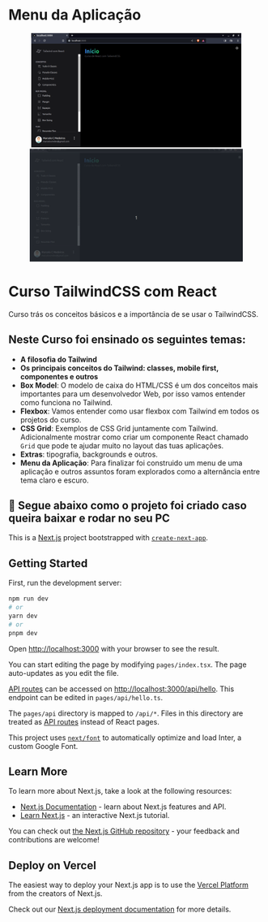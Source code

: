 # Menu da Aplicação

<p align="center">
<img src="./imagens/page.png" alt="Tela incial" width="415px"></img>
<img src="./imagens/tailwind.gif" alt="Aplicação funcionando" width="421px"></img>
</p>

# Curso TailwindCSS com React

Curso trás os conceitos básicos e a importância de se usar o TailwindCSS.

## Neste Curso foi ensinado os seguintes temas: 


- **A filosofia do Tailwind**
- **Os principais conceitos do Tailwind: classes, mobile first, componentes e outros**
- **Box Model**: O modelo de caixa do HTML/CSS é um dos conceitos mais importantes para um desenvolvedor Web, por isso vamos entender como funciona no Tailwind.
- **Flexbox**: Vamos entender como usar flexbox com Tailwind em todos os projetos do curso. 
- **CSS Grid**: Exemplos de CSS Grid juntamente com Tailwind. Adicionalmente mostrar como criar um componente React chamado ```Grid``` que pode te ajudar muito no layout das tuas aplicações.
- **Extras**: tipografia, backgrounds e outros.
- **Menu da Aplicação**: Para finalizar foi construido um menu de uma aplicação e outros assuntos foram explorados como a alternância entre tema claro e escuro.


## 🤔 Segue abaixo como o projeto foi criado caso queira baixar e rodar no seu PC 
This is a [Next.js](https://nextjs.org/) project bootstrapped with [`create-next-app`](https://github.com/vercel/next.js/tree/canary/packages/create-next-app).

## Getting Started

First, run the development server:

```bash
npm run dev
# or
yarn dev
# or
pnpm dev
```

Open [http://localhost:3000](http://localhost:3000) with your browser to see the result.

You can start editing the page by modifying `pages/index.tsx`. The page auto-updates as you edit the file.

[API routes](https://nextjs.org/docs/api-routes/introduction) can be accessed on [http://localhost:3000/api/hello](http://localhost:3000/api/hello). This endpoint can be edited in `pages/api/hello.ts`.

The `pages/api` directory is mapped to `/api/*`. Files in this directory are treated as [API routes](https://nextjs.org/docs/api-routes/introduction) instead of React pages.

This project uses [`next/font`](https://nextjs.org/docs/basic-features/font-optimization) to automatically optimize and load Inter, a custom Google Font.

## Learn More

To learn more about Next.js, take a look at the following resources:

- [Next.js Documentation](https://nextjs.org/docs) - learn about Next.js features and API.
- [Learn Next.js](https://nextjs.org/learn) - an interactive Next.js tutorial.

You can check out [the Next.js GitHub repository](https://github.com/vercel/next.js/) - your feedback and contributions are welcome!

## Deploy on Vercel

The easiest way to deploy your Next.js app is to use the [Vercel Platform](https://vercel.com/new?utm_medium=default-template&filter=next.js&utm_source=create-next-app&utm_campaign=create-next-app-readme) from the creators of Next.js.

Check out our [Next.js deployment documentation](https://nextjs.org/docs/deployment) for more details.
